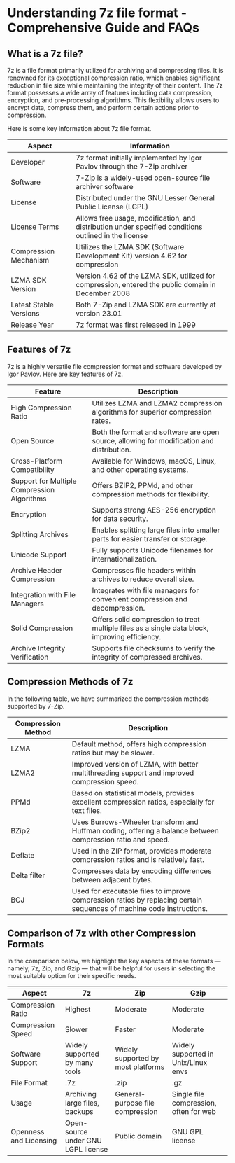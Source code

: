 # Understanding 7z file format - Comprehensive Guide and FAQs

## What is a 7z file?

7z is a file format primarily utilized for archiving and compressing files. It is renowned for its exceptional compression ratio, which enables significant reduction in file size while maintaining the integrity of their content. The 7z format possesses a wide array of features including data compression, encryption, and pre-processing algorithms. This flexibility allows users to encrypt data, compress them, and perform certain actions prior to compression.

Here is some key information about 7z file format.

| Aspect                       | Information                                                                                                    |
|------------------------------|----------------------------------------------------------------------------------------------------------------|
| Developer                    | 7z format initially implemented by Igor Pavlov through the 7-Zip archiver                                      |
| Software                     | 7-Zip is a widely-used open-source file archiver software                                                      |
| License                      | Distributed under the GNU Lesser General Public License (LGPL)                                                 |
| License Terms                | Allows free usage, modification, and distribution under specified conditions outlined in the license          |
| Compression Mechanism        | Utilizes the LZMA SDK (Software Development Kit) version 4.62 for compression                                  |
| LZMA SDK Version             | Version 4.62 of the LZMA SDK, utilized for compression, entered the public domain in December 2008             |
| Latest Stable Versions       | Both 7-Zip and LZMA SDK are currently at version 23.01                                                         |
| Release Year                 | 7z format was first released in 1999                                                                          |

## Features of 7z

7z is a highly versatile file compression format and software developed by Igor Pavlov. Here are key features of 7z.

|Feature|Description|
|----|----|
|High Compression Ratio|Utilizes LZMA and LZMA2 compression algorithms for superior compression rates.|
|Open Source|Both the format and software are open source, allowing for modification and distribution.|
|Cross-Platform Compatibility|Available for Windows, macOS, Linux, and other operating systems.|
|Support for Multiple Compression Algorithms|Offers BZIP2, PPMd, and other compression methods for flexibility.|
|Encryption|Supports strong AES-256 encryption for data security.|
|Splitting Archives|Enables splitting large files into smaller parts for easier transfer or storage.|
|Unicode Support|Fully supports Unicode filenames for internationalization.|
|Archive Header Compression|Compresses file headers within archives to reduce overall size.|
|Integration with File Managers|Integrates with file managers for convenient compression and decompression.|
|Solid Compression|Offers solid compression to treat multiple files as a single data block, improving efficiency.|
|Archive Integrity Verification|Supports file checksums to verify the integrity of compressed archives.|

## Compression Methods of 7z

In the following table, we have summarized the compression methods supported by 7-Zip.

|Compression Method|Description|
|--------------------|----|
|LZMA|Default method, offers high compression ratios but may be slower.|
|LZMA2|Improved version of LZMA, with better multithreading support and improved compression speed.|
|PPMd|Based on statistical models, provides excellent compression ratios, especially for text files.|
|BZip2|Uses Burrows-Wheeler transform and Huffman coding, offering a balance between compression ratio and speed.|
|Deflate|Used in the ZIP format, provides moderate compression ratios and is relatively fast.|
|Delta filter|Compresses data by encoding differences between adjacent bytes.|
|BCJ|Used for executable files to improve compression ratios by replacing certain sequences of machine code instructions.|

## Comparison of 7z with other Compression Formats

In the comparison below, we highlight the key aspects of these formats — namely, 7z, Zip, and Gzip — that will be helpful for users in selecting the most suitable option for their specific needs.

|Aspect|7z|Zip|Gzip|
|----|----|----|----|
|Compression Ratio|Highest|Moderate|Moderate|
|Compression Speed|Slower|Faster|Moderate|
|Software Support|Widely supported by many tools|Widely supported by most platforms|Widely supported in Unix/Linux envs|
|File Format|.7z|.zip|.gz|
|Usage|Archiving large files, backups|General-purpose file compression|Single file compression, often for web|
|Openness and Licensing|Open-source under GNU LGPL license|Public domain|GNU GPL license|
